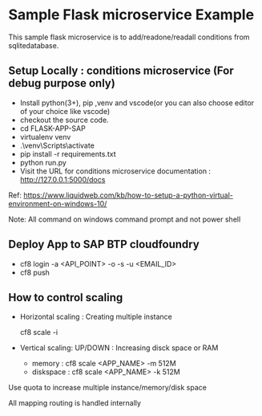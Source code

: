 # Sample Flask microservice Example

This sample flask microservice is to add/readone/readall conditions from sqlitedatabase.

## Setup Locally : conditions microservice (For debug purpose only)

- Install python(3+), pip ,venv and vscode(or you can also choose editor of your choice like vscode) 
- checkout the source code.
- cd FLASK-APP-SAP
- virtualenv venv
- .\venv\Scripts\activate
- pip install -r requirements.txt
- python run.py
- Visit the URL for conditions microservice documentation : http://127.0.0.1:5000/docs


Ref: https://www.liquidweb.com/kb/how-to-setup-a-python-virtual-environment-on-windows-10/

Note: All command on windows command prompt and not power shell

## Deploy App to SAP BTP cloudfoundry

 - cf8 login -a <API_POINT> -o <ORG> -s <SPACE> -u <EMAIL_ID>
 - cf8 push


 ## How to control scaling

 - Horizontal scaling : Creating multiple instance

    cf8 scale <App Name> -i <INSTANCES>

- Vertical scaling: UP/DOWN : Increasing disck space or RAM

    - memory : cf8 scale <APP_NAME> -m 512M
    - diskspace : cf8 scale <APP_NAME> -k 512M

Use quota to increase multiple instance/memory/disk space

All mapping routing is handled internally